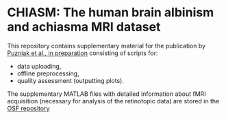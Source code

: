 # CHIASM: The human brain albinism and achiasma MRI dataset
This repository contains supplementary material for the publication by [Puzniak et al., in preparation](https://doi.org/10.25663/brainlife.pub.9) consisting of scripts for:
- data uploading, 
- offline preprocessing,
- quality assessment (outputting plots).

The supplementary MATLAB files with detailed information about fMRI acquisition (necessary for analysis of the retinotopic data) are stored in the [OSF repository](https://osf.io/xz29q/) 
